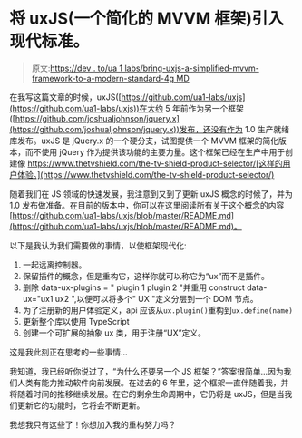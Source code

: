 # 将 uxJS(一个简化的 MVVM 框架)引入现代标准。

> 原文:[https://dev . to/ua 1 labs/bring-uxjs-a-simplified-mvvm-framework-to-a-modern-standard-4g MD](https://dev.to/ua1labs/bringing-uxjs-a-simplified-mvvm-framework-to-a-modern-standard-4gmd)

在我写这篇文章的时候，uxJS([https://github.com/ua1-labs/uxjs](https://github.com/ua1-labs/uxjs))在大约 5 年前作为另一个框架([https://github.com/joshualjohnson/jquery.x](https://github.com/joshualjohnson/jquery.x))发布，还没有作为 1.0 生产就绪库发布。uxJS 是 jQuery.x 的一个硬分支，试图提供一个 MVVM 框架的简化版本，而不使用 jQuery 作为提供该功能的主要力量。这个框架已经在生产中用于创建像 https://www.thetvshield.com/the-tv-shield-product-selector/[这样的用户体验。](https://www.thetvshield.com/the-tv-shield-product-selector/)

随着我们在 JS 领域的快速发展，我注意到又到了更新 uxJS 概念的时候了，并为 1.0 发布做准备。在目前的版本中，你可以在这里阅读所有关于这个概念的内容[https://github.com/ua1-labs/uxjs/blob/master/README.md](https://github.com/ua1-labs/uxjs/blob/master/README.md)。

以下是我认为我们需要做的事情，以使框架现代化:

1.  一起远离控制器。
2.  保留插件的概念，但是重构它，这样你就可以称它为“ux”而不是插件。
3.  删除 data-ux-plugins = " plugin 1 plugin 2 "并重用 construct data-ux="ux1 ux2 ",以便可以将多个" UX "定义分层到一个 DOM 节点。
4.  为了注册新的用户体验定义，api 应该从`ux.plugin()`重构到`ux.define(name)`
5.  更新整个库以使用 TypeScript
6.  创建一个可扩展的抽象 ux 类，用于注册“UX”定义。

这是我此刻正在思考的一些事情...

我知道，我已经听你说过了，“为什么还要另一个 JS 框架？”答案很简单...因为我们人类有能力推动软件向前发展。在过去的 6 年里，这个框架一直伴随着我，并将随着时间的推移继续发展。在它的剩余生命周期中，它仍将是 uxJS，但是当我们更新它的功能时，它将会不断更新。

我想我只有这些了！你想加入我的重构努力吗？